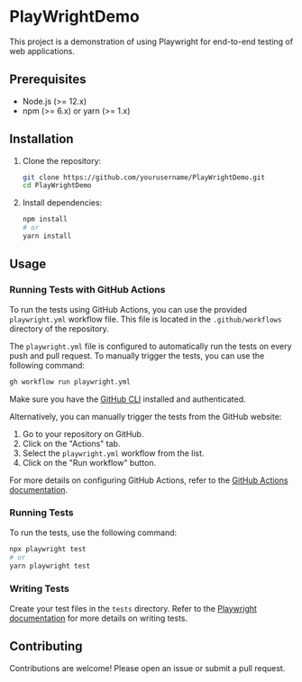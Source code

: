 # PlayWrightDemo

This project is a demonstration of using Playwright for end-to-end testing of web applications.

## Prerequisites

- Node.js (>= 12.x)
- npm (>= 6.x) or yarn (>= 1.x)

## Installation

1. Clone the repository:
    ```sh
    git clone https://github.com/yourusername/PlayWrightDemo.git
    cd PlayWrightDemo
    ```

2. Install dependencies:
    ```sh
    npm install
    # or
    yarn install
    ```

## Usage

### Running Tests with GitHub Actions

To run the tests using GitHub Actions, you can use the provided `playwright.yml` workflow file. This file is located in the `.github/workflows` directory of the repository.

The `playwright.yml` file is configured to automatically run the tests on every push and pull request. To manually trigger the tests, you can use the following command:

```sh
gh workflow run playwright.yml
```

Make sure you have the [GitHub CLI](https://cli.github.com/) installed and authenticated.

Alternatively, you can manually trigger the tests from the GitHub website:

1. Go to your repository on GitHub.
2. Click on the "Actions" tab.
3. Select the `playwright.yml` workflow from the list.
4. Click on the "Run workflow" button.

For more details on configuring GitHub Actions, refer to the [GitHub Actions documentation](https://docs.github.com/en/actions).



### Running Tests

To run the tests, use the following command:
```sh
npx playwright test
# or
yarn playwright test
```

### Writing Tests

Create your test files in the `tests` directory. Refer to the [Playwright documentation](https://playwright.dev/docs/intro) for more details on writing tests.

## Contributing

Contributions are welcome! Please open an issue or submit a pull request.
